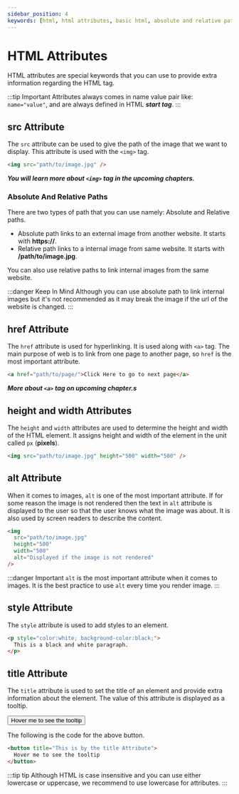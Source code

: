 ```yaml
---
sidebar_position: 4
keywords: [html, html attributes, basic html, absolute and relative path, href attribute, src attribute, attributes in html]
---
```


# HTML Attributes

HTML attributes are special keywords that you can use to provide extra information regarding the HTML tag.

:::tip Important
Attributes always comes in name value pair like: `name="value"`, and are always defined in HTML **_start tag_**.
:::

## src Attribute

The `src` attribute can be used to give the path of the image that we want to display. This attribute is used with the `<img>` tag.

```html title="src-attribute.html"
<img src="path/to/image.jpg" />
```

**_You will learn more about `<img>` tag in the upcoming chapters._**

### Absolute And Relative Paths

There are two types of path that you can use namely: Absolute and Relative paths.

- Absolute path links to an external image from another website. It starts with **https://**.
- Relative path links to a internal image from same website. It starts with **/path/to/image.jpg**.

You can also use relative paths to link internal images from the same website.

:::danger Keep In Mind
Although you can use absolute path to link internal images but it's not recommended as it may break the image if the url of the website is changed.
:::

## href Attribute

The `href` attribute is used for hyperlinking. It is used along with `<a>` tag. The main purpose of web is to link from one page to another page, so `href` is the most important attribute.

```html title="href-attribute.html"
<a href="path/to/page/">Click Here to go to next page</a>
```

**_More about `<a>` tag on upcoming chapter.s_**

## height and width Attributes

The `height` and `width` attributes are used to determine the height and width of the HTML element. It assigns height and width of the element in the unit called `px` (**pixels**).

```html title="height-width.html"
<img src="path/to/image.jpg" height="500" width="500" />
```

## alt Attribute

When it comes to images, `alt` is one of the most important attribute. If for some reason the image is not rendered then the text in `alt` attribute is displayed to the user so that the user knows what the image was about. It is also used by screen readers to describe the content.

```html title="alt-attribute.html"
<img
  src="path/to/image.jpg"
  height="500"
  width="500"
  alt="Displayed if the image is not rendered"
/>
```

:::danger Important
`alt` is the most important attribute when it comes to images. It is the best practice to use `alt` every time you render image.
:::

## style Attribute

The `style` attribute is used to add styles to an element.

```html title="style-attribute.html"
<p style="color:white; background-color:black;">
  This is a black and white paragraph.
</p>
```

## title Attribute

The `title` attribute is used to set the title of an element and provide extra information about the element. The value of this attribute is displayed as a tooltip.

<button title="This is by the title Attribute">Hover me to see the tooltip</button>

The following is the code for the above button.

```html title="title-attribute.html"
<button title="This is by the title Attribute">
  Hover me to see the tooltip
</button>
```

:::tip tip
Although HTML is case insensitive and you can use either lowercase or uppercase, we recommend to use lowercase for attributes.
:::

